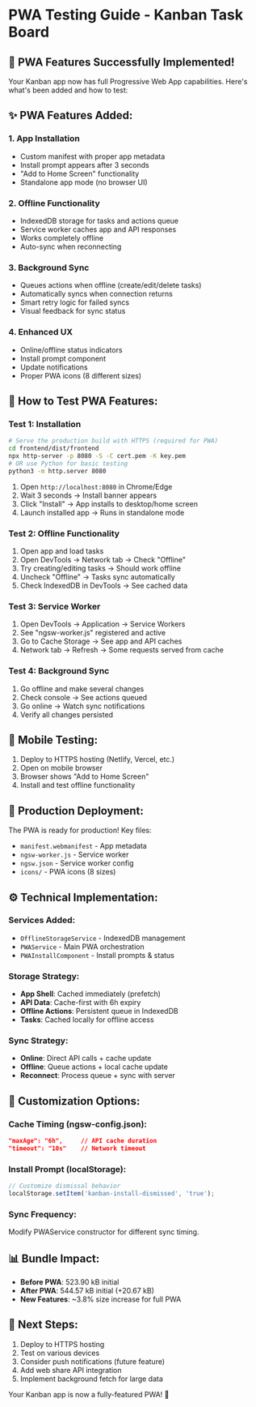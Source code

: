# PWA Testing Guide - Kanban Task Board

## 🎉 PWA Features Successfully Implemented!

Your Kanban app now has full Progressive Web App capabilities. Here's what's been added and how to test:

## ✨ **PWA Features Added:**

### 1. **App Installation**
- Custom manifest with proper app metadata
- Install prompt appears after 3 seconds
- "Add to Home Screen" functionality
- Standalone app mode (no browser UI)

### 2. **Offline Functionality** 
- IndexedDB storage for tasks and actions queue
- Service worker caches app and API responses
- Works completely offline
- Auto-sync when reconnecting

### 3. **Background Sync**
- Queues actions when offline (create/edit/delete tasks)
- Automatically syncs when connection returns
- Smart retry logic for failed syncs
- Visual feedback for sync status

### 4. **Enhanced UX**
- Online/offline status indicators
- Install prompt component
- Update notifications
- Proper PWA icons (8 different sizes)

## 🧪 **How to Test PWA Features:**

### **Test 1: Installation**
```bash
# Serve the production build with HTTPS (required for PWA)
cd frontend/dist/frontend
npx http-server -p 8080 -S -C cert.pem -K key.pem
# OR use Python for basic testing
python3 -m http.server 8080
```

1. Open `http://localhost:8080` in Chrome/Edge
2. Wait 3 seconds → Install banner appears
3. Click "Install" → App installs to desktop/home screen
4. Launch installed app → Runs in standalone mode

### **Test 2: Offline Functionality**
1. Open app and load tasks
2. Open DevTools → Network tab → Check "Offline"
3. Try creating/editing tasks → Should work offline
4. Uncheck "Offline" → Tasks sync automatically
5. Check IndexedDB in DevTools → See cached data

### **Test 3: Service Worker**
1. Open DevTools → Application → Service Workers
2. See "ngsw-worker.js" registered and active
3. Go to Cache Storage → See app and API caches
4. Network tab → Refresh → Some requests served from cache

### **Test 4: Background Sync**
1. Go offline and make several changes
2. Check console → See actions queued
3. Go online → Watch sync notifications
4. Verify all changes persisted

## 📱 **Mobile Testing:**
1. Deploy to HTTPS hosting (Netlify, Vercel, etc.)
2. Open on mobile browser
3. Browser shows "Add to Home Screen"
4. Install and test offline functionality

## 🚀 **Production Deployment:**

The PWA is ready for production! Key files:
- `manifest.webmanifest` - App metadata
- `ngsw-worker.js` - Service worker
- `ngsw.json` - Service worker config
- `icons/` - PWA icons (8 sizes)

## ⚙️ **Technical Implementation:**

### **Services Added:**
- `OfflineStorageService` - IndexedDB management
- `PWAService` - Main PWA orchestration
- `PWAInstallComponent` - Install prompts & status

### **Storage Strategy:**
- **App Shell**: Cached immediately (prefetch)
- **API Data**: Cache-first with 6h expiry
- **Offline Actions**: Persistent queue in IndexedDB
- **Tasks**: Cached locally for offline access

### **Sync Strategy:**
- **Online**: Direct API calls + cache update
- **Offline**: Queue actions + local cache update
- **Reconnect**: Process queue + sync with server

## 🔧 **Customization Options:**

### **Cache Timing** (ngsw-config.json):
```json
"maxAge": "6h",     // API cache duration
"timeout": "10s"    // Network timeout
```

### **Install Prompt** (localStorage):
```javascript
// Customize dismissal behavior
localStorage.setItem('kanban-install-dismissed', 'true');
```

### **Sync Frequency:**
Modify PWAService constructor for different sync timing.

## 📊 **Bundle Impact:**
- **Before PWA**: 523.90 kB initial
- **After PWA**: 544.57 kB initial (+20.67 kB)
- **New Features**: ~3.8% size increase for full PWA

## 🎯 **Next Steps:**
1. Deploy to HTTPS hosting
2. Test on various devices
3. Consider push notifications (future feature)
4. Add web share API integration
5. Implement background fetch for large data

Your Kanban app is now a fully-featured PWA! 🎉